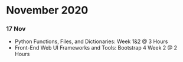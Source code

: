 # November 2020

### 17 Nov
- Python Functions, Files, and Dictionaries: Week 1&2 @ 3 Hours
- Front-End Web UI Frameworks and Tools: Bootstrap 4 Week 2 @ 2 Hours
